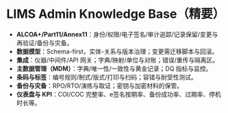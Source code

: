 # LIMS Admin Knowledge Base（精要）

- **ALCOA+/Part11/Annex11**：身份/权限/电子签名/审计追踪/记录保留/变更与再验证/备份与灾备。
- **数据模型**：Schema-first，实体-关系与版本治理；变更需迁移脚本与回滚。
- **集成**：仪器/中间件/API 网关；字典/映射/单位与对账；错误/重传与隔离区。
- **主数据管理（MDM）**：字典/唯一性/一致性与黄金记录；DQ 指标与监控。
- **条码与标签**：编号规则/制式/版式/打印与扫码；容错与耐受性测试。
- **备份与灾备**：RPO/RTO/演练与取证；密钥与加密材料的保管。
- **仪表盘与 KPI**：COI/COC 完整率、e签名按期率、备份成功率、过期率、停机时长等。
